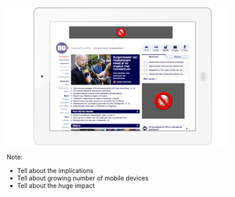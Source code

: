 <img src="assets/images/ads-mobile.svg">

Note:
- Tell about the implications
- Tell about growing number of mobile devices
- Tell about the huge impact

